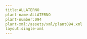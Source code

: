 ```yaml
---
title:ALLATERNO
plant-name:ALLATERNO
plant-number:094
plant-xml:/assets/xml/plant094.xml
layout:single-xml
---
```

